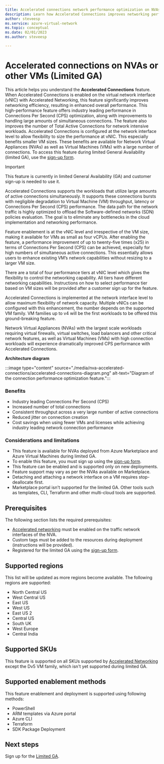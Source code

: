 ```yaml
---
title: Accelerated connections network performance optimization on NVAs and VMs
description: Learn how Accelerated Connections improves networking performance for NVAs and VMs.
author: steveesp
ms.service: azure-virtual-network
ms.topic: conceptual
ms.date: 02/01/2023
ms.author: steveesp

---
```


# Accelerated connections on NVAs or other VMs (Limited GA)

This article helps you understand the **Accelerated Connections** feature. When Accelerated Connections is enabled on the virtual network interface (vNIC) with Accelerated Networking, this feature significantly improves networking efficiency, resulting in enhanced overall performance. This high-performance feature offers industry leading performance in Connections Per Second (CPS) optimization, along with improvements to handling large amounts of simultaneous connections. The feature also improves the number of Total Active Connections for network intensive workloads. Accelerated Connections is configured at the network interface level to allow flexibility to size the performance at vNIC. This especially benefits smaller VM sizes. These benefits are available for  Network Virtual Appliances (NVAs) as well as Virtual Machines (VMs) with a large number of connections. To access this feature during limited General Availability (limited GA), use the [sign-up form](https://go.microsoft.com/fwlink/?linkid=2223706).

> [!IMPORTANT]
> This feature is currently in limited General Availability (GA) and customer sign-up is needed to use it.
>

Accelerated Connections supports the workloads that utilize large amounts of active connections simultaneously. It supports these connections bursts with negligible degradation to Virtual Machine (VM) throughput, latency or Connections Per Second (CPS) performance. The data path for the network traffic is highly optimized to offload the Software-defined networks (SDN) policies evaluation. The goal is to eliminate any bottlenecks in the cloud implementation and networking performance.

Feature enablement is at the vNIC level and irrespective of the VM size, making it available for VMs as small as four vCPUs. After enabling the feature, a performance improvement of up to twenty-five times (x25) in terms of Connections Per Second (CPS) can be achieved, especially for high numbers of simultaneous active connections. This essentially allows users to enhance existing VM’s network capabilities without resizing to a larger VM size.

There are a total of four performance tiers at vNIC level which gives the flexibility to control the networking capability. All tiers have different networking capabilities. Instructions on how to select performance tier based on VM sizes will be provided after a customer sign up for the feature.

Accelerated Connections is implemented at the network interface level to allow maximum flexibility of network capacity. Multiple vNICs can be configured with this enhancement, the number depends on the supported VM family. VM families up to v4 will be the first workloads to be offered this ground-breaking feature.

Network Virtual Appliances (NVAs) with the largest scale workloads requiring virtual firewalls, virtual switches, load balancers and other critical network features, as well as Virtual Machines (VMs) with high connection workloads will experience dramatically improved CPS performance with Accelerated Connections. 



**Architecture diagram**

:::image type="content" source="./media/nva-accelerated-connections/accelerated-connections-diagram.png" alt-text="Diagram of the connection performance optimization feature.":::

### Benefits

* Industry leading Connections Per Second (CPS)
* Increased number of total connections 
* Consistent throughput across a very large number of active connections 
* Reduced jitter on connection creation 
* Cost savings when using fewer VMs and licenses while achieving industry leading network connection performance 

### Considerations and limitations

* This feature is available for NVAs deployed from Azure Marketplace and Azure Virtual Machines during limited GA.
* To enable this feature, you must sign up using the [sign-up form](https://go.microsoft.com/fwlink/?linkid=2223706).
* This feature can be enabled and is supported only on new deployments.
* Feature support may vary as per the NVAs available on Marketplace.
* Detaching and attaching a network interface on a VM requires stop-deallocate first. 
* Marketplace portal isn't supported for the limited GA. Other tools such as templates, CLI, Terraform and other multi-cloud tools are supported. 
  
## Prerequisites

The following section lists the required prerequisites:

* [Accelerated networking](../virtual-network/accelerated-networking-overview.md) must be enabled on the traffic network interfaces of the NVA.
* Custom tags must be added to the resources during deployment (instructions will be provided).
* Registered for the limited GA using the [sign-up form](https://go.microsoft.com/fwlink/?linkid=2223706).

## Supported regions

This list will be updated as more regions become available. The following regions are supported:

* North Central US
* West Central US
* East US
* West US
* East US 2
* Central US
* South UK
* West Europe
* Central India

## Supported SKUs

This feature is supported on all SKUs supported by [Accelerated Networking](../virtual-network/accelerated-networking-overview.md) except the Dv5 VM family, which isn't yet supported during limited GA.

## Supported enablement methods

This feature enablement and deployment is supported using following methods: 

* PowerShell
* ARM templates via Azure portal
* Azure CLI
* Terraform
* SDK Package Deployment


## Next steps

Sign up for the [Limited GA](https://go.microsoft.com/fwlink/?linkid=2223706).
